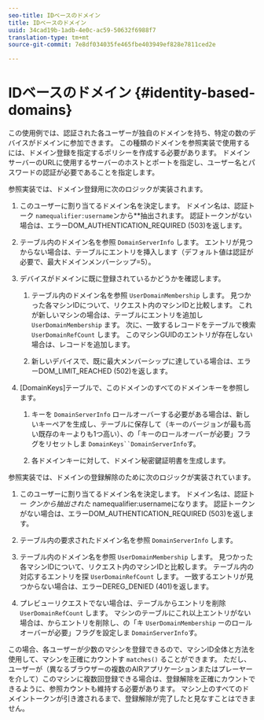 ```yaml
---
seo-title: IDベースのドメイン
title: IDベースのドメイン
uuid: 34cad19b-1adb-4e0c-ac59-50632f6988f7
translation-type: tm+mt
source-git-commit: 7e8df034035fe465fbe403949ef828e7811ced2e

---
```



# IDベースのドメイン {#identity-based-domains}

この使用例では、認証された各ユーザーが独自のドメインを持ち、特定の数のデバイスがドメインに参加できます。 この種類のドメインを参照実装で使用するには、ドメイン登録を指定するポリシーを作成する必要があります。 ドメインサーバーのURLに使用するサーバーのホストとポートを指定し、ユーザー名とパスワードの認証が必要であることを指定します。

参照実装では、ドメイン登録用に次のロジックが実装されます。

1. このユーザーに割り当てるドメイン名を決定します。 ドメイン名は、認証トーク `namequalifier:username`ンから**抽出されます。 認証トークンがない場合は、エラーDOM_AUTHENTICATION_REQUIRED (503)を返します。
1. テーブル内のドメイン名を参照 `DomainServerInfo` します。 エントリが見つからない場合は、テーブルにエントリを挿入します（デフォルト値は認証が必要で、最大ドメインメンバーシップ=5）。
1. デバイスがドメインに既に登録されているかどうかを確認します。

   1. テーブル内のドメイン名を参照 `UserDomainMembership` します。 見つかった各マシンIDについて、リクエスト内のマシンIDと比較します。 これが新しいマシンの場合は、テーブルにエントリを追加し `UserDomainMembership` ます。 次に、一致するレコードをテーブルで検索 `UserDomainRefCount` します。 このマシンGUIDのエントリが存在しない場合は、レコードを追加します。

   1. 新しいデバイスで、既に最大メンバーシップに達している場合は、エラーDOM_LIMIT_REACHED (502)を返します。

1. [DomainKeys]テーブルで、このドメインのすべてのドメインキーを参照します。

   1. キーを `DomainServerInfo` ロールオーバーする必要がある場合は、新しいキーペアを生成し、テーブルに保存して（キーのバージョンが最も高い既存のキーよりも1つ高い）、の「キーのロールオーバーが必要」フラグをリセットしま `DomainKeys``DomainServerInfo`す。

   1. 各ドメインキーに対して、ドメイン秘密鍵証明書を生成します。

参照実装では、ドメインの登録解除のために次のロジックが実装されています。

1. このユーザーに割り当てるドメイン名を決定します。 ドメイン名は、認証トー *クンから抽出された* namequalifier:usernameになります。 認証トークンがない場合は、エラーDOM_AUTHENTICATION_REQUIRED (503)を返します。
1. テーブル内の要求されたドメイン名を参照 `DomainServerInfo` します。
1. テーブル内のドメイン名を参照 `UserDomainMembership` します。 見つかった各マシンIDについて、リクエスト内のマシンIDと比較します。 テーブル内の対応するエントリを探 `UserDomainRefCount` します。 一致するエントリが見つからない場合は、エラーDEREG_DENIED (401)を返します。

1. プレビューリクエストでない場合は、テーブルからエントリを削除 `UserDomainRefCount` します。 マシンのテーブルにこれ以上エントリがない場合は、からエントリを削除し、の「キ `UserDomainMembership` ーのロールオーバーが必要」フラグを設定しま `DomainServerInfo`す。

この場合、各ユーザーが少数のマシンを登録できるので、マシンID全体と方法を使用して、マシンを正確にカウントす `matches()` ることができます。 ただし、ユーザーが（異なるブラウザーの複数のAIRアプリケーションまたはプレーヤーを介して）このマシンに複数回登録できる場合は、登録解除を正確にカウントできるように、参照カウントも維持する必要があります。 マシン上のすべてのドメイントークンが引き渡されるまで、登録解除が完了したと見なすことはできません。
